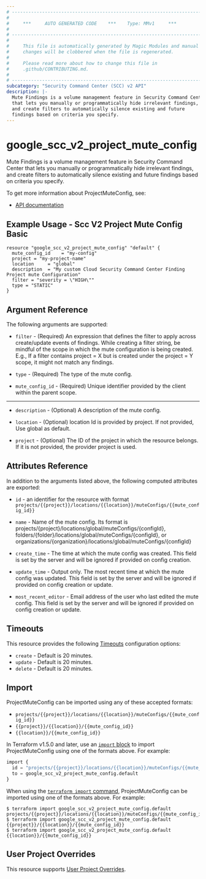 ```yaml
---
# ----------------------------------------------------------------------------
#
#     ***     AUTO GENERATED CODE    ***    Type: MMv1     ***
#
# ----------------------------------------------------------------------------
#
#     This file is automatically generated by Magic Modules and manual
#     changes will be clobbered when the file is regenerated.
#
#     Please read more about how to change this file in
#     .github/CONTRIBUTING.md.
#
# ----------------------------------------------------------------------------
subcategory: "Security Command Center (SCC) v2 API"
description: |-
  Mute Findings is a volume management feature in Security Command Center
  that lets you manually or programmatically hide irrelevant findings,
  and create filters to automatically silence existing and future
  findings based on criteria you specify.
---
```


# google_scc_v2_project_mute_config

Mute Findings is a volume management feature in Security Command Center
that lets you manually or programmatically hide irrelevant findings,
and create filters to automatically silence existing and future
findings based on criteria you specify.


To get more information about ProjectMuteConfig, see:

* [API documentation](https://cloud.google.com/security-command-center/docs/reference/rest/v2/projects.muteConfigs)

## Example Usage - Scc V2 Project Mute Config Basic


```hcl
resource "google_scc_v2_project_mute_config" "default" {
  mute_config_id    = "my-config"
  project = "my-project-name"
  location     = "global"
  description  = "My custom Cloud Security Command Center Finding Project mute Configuration"
  filter = "severity = \"HIGH\""
  type = "STATIC"
}
```

## Argument Reference

The following arguments are supported:


* `filter` -
  (Required)
  An expression that defines the filter to apply across create/update
  events of findings. While creating a filter string, be mindful of
  the scope in which the mute configuration is being created. E.g.,
  If a filter contains project = X but is created under the
  project = Y scope, it might not match any findings.

* `type` -
  (Required)
  The type of the mute config.

* `mute_config_id` -
  (Required)
  Unique identifier provided by the client within the parent scope.


- - -


* `description` -
  (Optional)
  A description of the mute config.

* `location` -
  (Optional)
  location Id is provided by project. If not provided, Use global as default.

* `project` - (Optional) The ID of the project in which the resource belongs.
    If it is not provided, the provider project is used.


## Attributes Reference

In addition to the arguments listed above, the following computed attributes are exported:

* `id` - an identifier for the resource with format `projects/{{project}}/locations/{{location}}/muteConfigs/{{mute_config_id}}`

* `name` -
  Name of the mute config. Its format is
  projects/{project}/locations/global/muteConfigs/{configId},
  folders/{folder}/locations/global/muteConfigs/{configId},
  or organizations/{organization}/locations/global/muteConfigs/{configId}

* `create_time` -
  The time at which the mute config was created. This field is set by
  the server and will be ignored if provided on config creation.

* `update_time` -
  Output only. The most recent time at which the mute config was
  updated. This field is set by the server and will be ignored if
  provided on config creation or update.

* `most_recent_editor` -
  Email address of the user who last edited the mute config. This
  field is set by the server and will be ignored if provided on
  config creation or update.


## Timeouts

This resource provides the following
[Timeouts](https://developer.hashicorp.com/terraform/plugin/sdkv2/resources/retries-and-customizable-timeouts) configuration options:

- `create` - Default is 20 minutes.
- `update` - Default is 20 minutes.
- `delete` - Default is 20 minutes.

## Import


ProjectMuteConfig can be imported using any of these accepted formats:

* `projects/{{project}}/locations/{{location}}/muteConfigs/{{mute_config_id}}`
* `{{project}}/{{location}}/{{mute_config_id}}`
* `{{location}}/{{mute_config_id}}`


In Terraform v1.5.0 and later, use an [`import` block](https://developer.hashicorp.com/terraform/language/import) to import ProjectMuteConfig using one of the formats above. For example:

```tf
import {
  id = "projects/{{project}}/locations/{{location}}/muteConfigs/{{mute_config_id}}"
  to = google_scc_v2_project_mute_config.default
}
```

When using the [`terraform import` command](https://developer.hashicorp.com/terraform/cli/commands/import), ProjectMuteConfig can be imported using one of the formats above. For example:

```
$ terraform import google_scc_v2_project_mute_config.default projects/{{project}}/locations/{{location}}/muteConfigs/{{mute_config_id}}
$ terraform import google_scc_v2_project_mute_config.default {{project}}/{{location}}/{{mute_config_id}}
$ terraform import google_scc_v2_project_mute_config.default {{location}}/{{mute_config_id}}
```

## User Project Overrides

This resource supports [User Project Overrides](https://registry.terraform.io/providers/hashicorp/google/latest/docs/guides/provider_reference#user_project_override).
